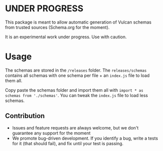 # UNDER PROGRESS

This package is meant to allow automatic generation of Vulcan schemas from trusted sources (Schema.org for the moment).

It is an experimental work under progress. Use with caution.

# Usage

The schemas are stored in the `/releases` folder. The `releases/schemas` contains all schemas with one schema per file + an `index.js` file to load them all.

Copy paste the schemas folder and import them all with `import * as schemas from './schemas'`. You can tweak the `index.js` file to load less schemas.

## Contribution

- Issues and feature requests are always welcome, but we don't guarantee any support for the moment
- We promote bug-driven development. If you identify a bug, write a tests for it (that should fail), and fix until your test is passing.
